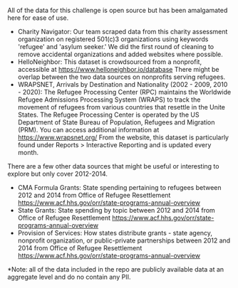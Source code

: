 All of the data for this challenge is open source but has been amalgamated here for ease of use. 

+ Charity Navigator: Our team scraped data from this charity assessment organization on registered 501(c)3 organizations using keywords 'refugee' and 'asylum seeker.' We did the first round of cleaning to remove accidental organizations and added websites where possible.
+ HelloNeighbor: This dataset is crowdsourced from a nonprofit, accessible at https://www.helloneighbor.io/database There might be overlap between the two data sources on nonprofits serving refugees.
+ WRAPSNET, Arrivals by Destination and Nationality (2002 - 2009, 2010 - 2020): The Refugee Processing Center (RPC) maintains the Worldwide Refugee Admissions Processing System (WRAPS) to track the movement of refugees from various countries that resettle in the Unite States. The Refugee Processing Center is operated by the US Department of State Bureau of Population, Refugees and Migration (PRM). You can access additional information at https://www.wrapsnet.org/ From the website, this dataset is particularly found under Reports > Interactive Reporting and is updated every month.


There are a few other data sources that might be useful or interesting to explore but only cover 2012-2014.
+ CMA Formula Grants: State spending pertaining to refugees between 2012 and 2014 from Office of Refugee Resettlement https://www.acf.hhs.gov/orr/state-programs-annual-overview
+ State Grants: State spending by topic between 2012 and 2014 from Office of Refugee Resettlement https://www.acf.hhs.gov/orr/state-programs-annual-overview
+ Provision of Services: How states distribute grants - state agency, nonprofit organization, or public-private partnerships between 2012 and 2014 from Office of Refugee Resettlement https://www.acf.hhs.gov/orr/state-programs-annual-overview



*Note: all of the data included in the repo are publicly available data at an aggregate level and do no contain any PII.